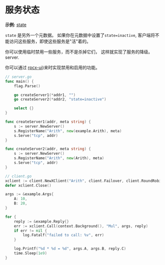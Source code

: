 # 服务状态

**示例:** [state](https://github.com/rpcx-ecosystem/rpcx-examples3/tree/master/state)

`state` 是另外一个元数据。 如果你在元数据中设置了`state=inactive`, 客户端将不能访问这些服务，即使这些服务是"活"着的。

你可以使用临时禁用一些服务，而不是杀掉它们， 这样就实现了服务的降级。 server.

你可以通过 [rpcx-ui](https://github.com/smallnest/rpcx-ui))来时实现禁用和启用的功能。

```go
// server.go
func main() {
	flag.Parse()

	go createServer1(*addr1, "")
	go createServer2(*addr2, "state=inactive")

	select {}
}

func createServer1(addr, meta string) {
	s := server.NewServer()
	s.RegisterName("Arith", new(example.Arith), meta)
	s.Serve("tcp", addr)
}

func createServer2(addr, meta string) {
	s := server.NewServer()
	s.RegisterName("Arith", new(Arith), meta)
	s.Serve("tcp", addr)
}
```


```go
// client.go
xclient := client.NewXClient("Arith", client.Failover, client.RoundRobin, d, client.DefaultOption)
defer xclient.Close()

args := &example.Args{
    A: 10,
    B: 20,
}

for {
    reply := &example.Reply{}
    err := xclient.Call(context.Background(), "Mul", args, reply)
    if err != nil {
        log.Fatalf("failed to call: %v", err)
    }

    log.Printf("%d * %d = %d", args.A, args.B, reply.C)
    time.Sleep(1e9)
}
```
